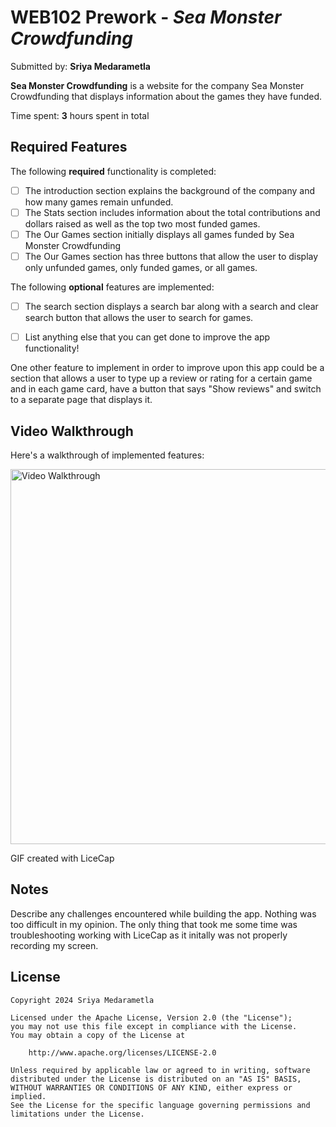 # WEB102 Prework - *Sea Monster Crowdfunding*

Submitted by: **Sriya Medarametla**

**Sea Monster Crowdfunding** is a website for the company Sea Monster Crowdfunding that displays information about the games they have funded.

Time spent: **3** hours spent in total

## Required Features

The following **required** functionality is completed:

* [ ] The introduction section explains the background of the company and how many games remain unfunded.
* [ ] The Stats section includes information about the total contributions and dollars raised as well as the top two most funded games.
* [ ] The Our Games section initially displays all games funded by Sea Monster Crowdfunding
* [ ] The Our Games section has three buttons that allow the user to display only unfunded games, only funded games, or all games.

The following **optional** features are implemented:
* [ ] The search section displays a search bar along with a search and clear search button that allows the user to search for games.

* [ ] List anything else that you can get done to improve the app functionality!

One other feature to implement in order to improve upon this app could be a section that allows a user to type up a review or rating for a certain game and in each game card, have a button that says "Show reviews" and switch to a separate page that displays it.

## Video Walkthrough

Here's a walkthrough of implemented features:

<img src='https://i.imgur.com/YGXPDtE.gif' title='Video Walkthrough' width='600' alt='Video Walkthrough' />


<!-- Replace this with whatever GIF tool you used! -->
GIF created with LiceCap
<!-- Recommended tools:
[Kap](https://getkap.co/) for macOS
[ScreenToGif](https://www.screentogif.com/) for Windows
[peek](https://github.com/phw/peek) for Linux. -->

## Notes

Describe any challenges encountered while building the app.
    Nothing was too difficult in my opinion. The only thing that took me some time was troubleshooting working with LiceCap as it initally was not properly recording my screen.
## License

    Copyright 2024 Sriya Medarametla

    Licensed under the Apache License, Version 2.0 (the "License");
    you may not use this file except in compliance with the License.
    You may obtain a copy of the License at

        http://www.apache.org/licenses/LICENSE-2.0

    Unless required by applicable law or agreed to in writing, software
    distributed under the License is distributed on an "AS IS" BASIS,
    WITHOUT WARRANTIES OR CONDITIONS OF ANY KIND, either express or implied.
    See the License for the specific language governing permissions and
    limitations under the License.
